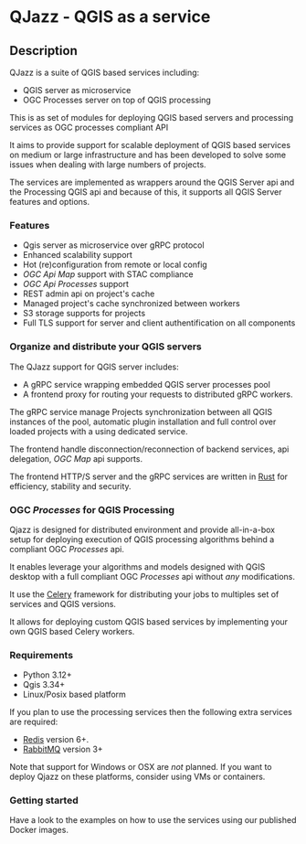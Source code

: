 
# QJazz - QGIS as a service

## Description

QJazz is a suite of QGIS based services including:

* QGIS server as microservice
* OGC Processes server on top of QGIS processing

This is as set of modules for deploying QGIS based servers and processing services
as OGC processes compliant API

It aims to provide support for scalable deployment of QGIS based services 
on medium or large infrastructure and has been developed to solve some issues
when dealing with large numbers of projects.

The services are implemented as  wrappers around the QGIS Server api 
and the Processing QGIS api and because of this, it supports all 
QGIS Server features and options.

### Features

- Qgis server as microservice over gRPC protocol
- Enhanced scalability support
- Hot (re)configuration from remote or local config
- *OGC Api Map* support with STAC compliance
- *OGC Api Processes* support 
- REST admin api on project's cache
- Managed project's cache synchronized between workers
- S3 storage supports for projects
- Full TLS support for server and client authentification on all components

### Organize and distribute your QGIS servers

The QJazz support for QGIS server includes:

* A gRPC service wrapping embedded QGIS server processes pool 
* A frontend proxy for routing your requests to distributed gRPC workers.

The gRPC service manage Projects synchronization between all QGIS instances of the pool, 
automatic plugin installation and full control over loaded projects with a using dedicated 
service.

The frontend handle disconnection/reconnection of backend services, api delegation,
*OGC Map* api supports. 

The frontend HTTP/S server and the gRPC services are written in [Rust](https://www.rust-lang.org/) for
efficiency, stability and security.

### OGC *Processes* for QGIS Processing

Qjazz is designed for distributed environment and provide all-in-a-box setup for
deploying execution of QGIS processing algorithms behind a compliant OGC *Processes* 
api.

It enables leverage your algorithms and models designed with QGIS desktop with a full
compliant OGC *Processes* api without *any* modifications.

It use the [Celery](https://docs.celeryq.dev/en/stable/) framework for distributing
your jobs to multiples set of services and QGIS versions.

It allows for deploying custom QGIS based services by implementing your own QGIS based 
Celery workers.


### Requirements

- Python 3.12+
- Qgis 3.34+
- Linux/Posix based platform

If you plan to use the processing services then the following extra services are
required:

- [Redis](https://redis.io/) version 6+.
- [RabbitMQ](https://www.rabbitmq.com/) version 3+


Note that support for Windows or OSX are *not* planned. If you want to deploy
Qjazz on these platforms, consider using VMs or containers.


### Getting started 

Have a look to the examples on how to use the services using our published Docker
images.


